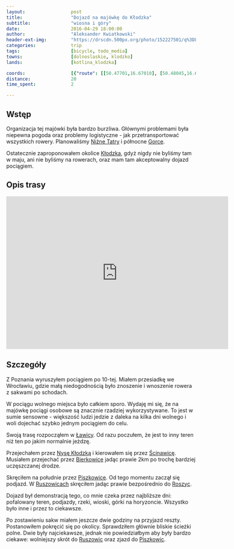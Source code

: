 ```yaml
---
layout:                 post
title:                  "Dojazd na majówkę do Kłodzka"
subtitle:               "wiosna i góry"
date:                   2016-04-29 18:00:00
author:                 "Aleksander Kwiatkowski"
header-ext-img:         "https://drscdn.500px.org/photo/152227501/q%3D80_m%3D2000/e5818de7f8598a7adc53d04222d20740"
categories:             trip
tags:                   [bicycle, todo_media]
towns:                  [dolnoslaskie, klodzko]
lands:                  [kotlina_klodzka]

coords:                 [{"route": [[50.47701,16.67010], [50.48045,16.66417], [50.46652,16.64229], [50.46778,16.62117], [50.47477,16.59881], [50.46368,16.57238], [50.45707,16.58577], [50.44680,16.58027]], "type": "bicycle"}, {"route": [[50.44680,16.58027], [50.45811,16.57212], [50.46248,16.58036]], "type": "bicycle"}]
distance:               20
time_spent:             2

---
```


[wiki-nizne-tatry]:        https://pl.wikipedia.org/wiki/Ni%C5%BCne_Tatry
[wiki-gorce]:              https://pl.wikipedia.org/wiki/Gorce
[wiki-klodzko]:            https://pl.wikipedia.org/wiki/K%C5%82odzko
[wiki-lawica]:             https://pl.wikipedia.org/wiki/%C5%81awica_(wojew%C3%B3dztwo_dolno%C5%9Bl%C4%85skie)
[wiki-nysa-klodzka]:       https://pl.wikipedia.org/wiki/Nysa_K%C5%82odzka
[wiki-scinawica]:          https://pl.wikipedia.org/wiki/%C5%9Acinawica
[wiki-piszkowice]:         https://pl.wikipedia.org/wiki/Piszkowice
[wiki-ruszowice]:          https://pl.wikipedia.org/wiki/Ruszowice_(powiat_k%C5%82odzki)
[wiki-roszyce]:            https://pl.wikipedia.org/wiki/Roszyce
[wiki-bierkowice]:         https://pl.wikipedia.org/wiki/Bierkowice_(wojew%C3%B3dztwo_dolno%C5%9Bl%C4%85skie)


Wstęp
-----

Organizacja tej majówki była bardzo burzliwa. Głównymi problemami była niepewna pogoda
oraz problemy logistyczne - jak przetransportować wszystkich rowery. Planowaliśmy
[Niżne Tatry][wiki-nizne-tatry] i północne [Gorce][wiki-gorce].

Ostatecznie zaproponowałem okolice [Kłodzka][wiki-klodzko], gdyż nigdy nie byliśmy
tam w maju, ani nie byliśmy na rowerach, oraz mam tam akceptowalny dojazd pociągiem.

Opis trasy
----------

<iframe height='405' width='590' frameborder='0' allowtransparency='true' scrolling='no' src='https://www.strava.com/activities/560110711/embed/ef09fee7726fbe5d0dca08904274cc23ca24231e'></iframe>

Szczegóły
---------

Z Poznania wyruszyłem pociągiem po 10-tej. Miałem przesiadkę we Wrocławiu, gdzie
małą niedogodnością było znoszenie i wnoszenie rowera z sakwami po schodach.

W pociągu wolnego miejsca było całkiem sporo. Wydaję mi się, że na majówkę pociągi
osobowe są znacznie rzadziej wykorzystywane. To jest w sumie sensowne - większość
ludzi jedzie z daleka na kilka dni wolnego i woli dojechać szybko jednym
pociągiem do celu.

Swoją trasę rozpocząłem w [Ławicy][wiki-lawica]. Od razu poczułem, że jest to
inny teren niż ten po jakim normalnie jeżdzę.

Przejechałem przez [Nysę Kłodzką][wiki-nysa-klodzka] i kierowałem się przez
[Ścinawicę][wiki-scinawica]. Musiałem przejechać przez [Bierkowice][wiki-bierkowice]
jadąc prawie 2km po trochę bardziej uczęszczanej drodze.

Skręciłem na południe przez [Piszkowice][wiki-piszkowice]. Od tego momentu zaczął
się podjazd. W [Ruszowicach][wiki-ruszowice] skręciłem jadąc prawie bezpośrednio
do [Roszyc][wiki-roszyce].

Dojazd był demonstracją tego, co mnie czeka przez najbliższe dni: pofalowany teren,
podjazdy, rzeki, wioski, górki na horyzoncie. Wszystko było inne i przez to ciekawsze.

Po zostawieniu sakw miałem jeszcze dwie godziny na przyjazd reszty. Postanowiłem
pokręcić się po okolicy. Sprawdziłem głównie bliskie ścieżki polne. Dwie były
najciekawsze, jednak nie powiedziałbym aby były bardzo ciekawe: wolniejszy skrót do
[Ruszowic][wiki-ruszowice] oraz zjazd do [Piszkowic][wiki-piszkowice].
